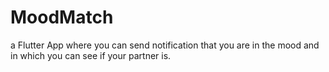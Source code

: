 # MoodMatch

a Flutter App where you can send notification that you are in the mood and in which you can see if your partner is.
